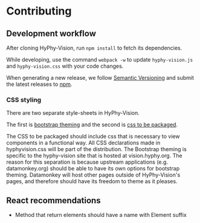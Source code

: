 # Contributing

## Development workflow

After cloning HyPhy-Vision, run `npm install` to fetch its dependencies.

While developing, use the command `webpack -w` to update `hyphy-vision.js` and
`hyphy-vision.css` with your code changes.

When generating a new release, we follow [Semantic
Versioning](http://semver.org/) and submit the latest releases to
[npm](https://www.npmjs.com/package/hyphy-vision).

### CSS styling

There are two separate style-sheets in HyPhy-Vision.

The first is [bootstrap theming](src/application.less) and the second is [css to be packaged](src/hyphyvision.css).

The CSS to be packaged should include css that is necessary to view components in a functional way. All CSS declarations made in hyphyvision.css will be part of the distribution. The Bootstrap theming is specific to the hyphy-vision site that is hosted at vision.hyphy.org. The reason for this separation is because upstream applications (e.g. datamonkey.org) should be able to have its own options for bootstrap theming. Datamonkey will host other pages outside of HyPhy-Vision's pages, and therefore should have its freedom to theme as it pleases.

## React recommendations

- Method that return elements should have a name with Element suffix

